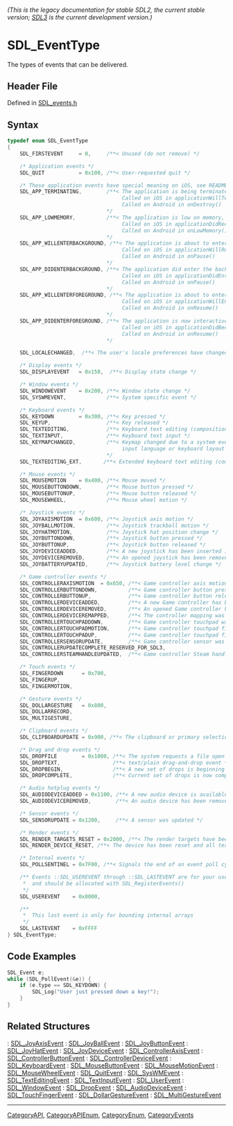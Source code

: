 ###### (This is the legacy documentation for stable SDL2, the current stable version; [SDL3](https://wiki.libsdl.org/SDL3/) is the current development version.)
# SDL_EventType

The types of events that can be delivered.

## Header File

Defined in [SDL_events.h](https://github.com/libsdl-org/SDL/blob/SDL2/include/SDL_events.h)

## Syntax

```c
typedef enum SDL_EventType
{
    SDL_FIRSTEVENT     = 0,     /**< Unused (do not remove) */

    /* Application events */
    SDL_QUIT           = 0x100, /**< User-requested quit */

    /* These application events have special meaning on iOS, see README-ios.md for details */
    SDL_APP_TERMINATING,        /**< The application is being terminated by the OS
                                     Called on iOS in applicationWillTerminate()
                                     Called on Android in onDestroy()
                                */
    SDL_APP_LOWMEMORY,          /**< The application is low on memory, free memory if possible.
                                     Called on iOS in applicationDidReceiveMemoryWarning()
                                     Called on Android in onLowMemory()
                                */
    SDL_APP_WILLENTERBACKGROUND, /**< The application is about to enter the background
                                     Called on iOS in applicationWillResignActive()
                                     Called on Android in onPause()
                                */
    SDL_APP_DIDENTERBACKGROUND, /**< The application did enter the background and may not get CPU for some time
                                     Called on iOS in applicationDidEnterBackground()
                                     Called on Android in onPause()
                                */
    SDL_APP_WILLENTERFOREGROUND, /**< The application is about to enter the foreground
                                     Called on iOS in applicationWillEnterForeground()
                                     Called on Android in onResume()
                                */
    SDL_APP_DIDENTERFOREGROUND, /**< The application is now interactive
                                     Called on iOS in applicationDidBecomeActive()
                                     Called on Android in onResume()
                                */

    SDL_LOCALECHANGED,  /**< The user's locale preferences have changed. */

    /* Display events */
    SDL_DISPLAYEVENT   = 0x150,  /**< Display state change */

    /* Window events */
    SDL_WINDOWEVENT    = 0x200, /**< Window state change */
    SDL_SYSWMEVENT,             /**< System specific event */

    /* Keyboard events */
    SDL_KEYDOWN        = 0x300, /**< Key pressed */
    SDL_KEYUP,                  /**< Key released */
    SDL_TEXTEDITING,            /**< Keyboard text editing (composition) */
    SDL_TEXTINPUT,              /**< Keyboard text input */
    SDL_KEYMAPCHANGED,          /**< Keymap changed due to a system event such as an
                                     input language or keyboard layout change.
                                */
    SDL_TEXTEDITING_EXT,       /**< Extended keyboard text editing (composition) */

    /* Mouse events */
    SDL_MOUSEMOTION    = 0x400, /**< Mouse moved */
    SDL_MOUSEBUTTONDOWN,        /**< Mouse button pressed */
    SDL_MOUSEBUTTONUP,          /**< Mouse button released */
    SDL_MOUSEWHEEL,             /**< Mouse wheel motion */

    /* Joystick events */
    SDL_JOYAXISMOTION  = 0x600, /**< Joystick axis motion */
    SDL_JOYBALLMOTION,          /**< Joystick trackball motion */
    SDL_JOYHATMOTION,           /**< Joystick hat position change */
    SDL_JOYBUTTONDOWN,          /**< Joystick button pressed */
    SDL_JOYBUTTONUP,            /**< Joystick button released */
    SDL_JOYDEVICEADDED,         /**< A new joystick has been inserted into the system */
    SDL_JOYDEVICEREMOVED,       /**< An opened joystick has been removed */
    SDL_JOYBATTERYUPDATED,      /**< Joystick battery level change */

    /* Game controller events */
    SDL_CONTROLLERAXISMOTION  = 0x650, /**< Game controller axis motion */
    SDL_CONTROLLERBUTTONDOWN,          /**< Game controller button pressed */
    SDL_CONTROLLERBUTTONUP,            /**< Game controller button released */
    SDL_CONTROLLERDEVICEADDED,         /**< A new Game controller has been inserted into the system */
    SDL_CONTROLLERDEVICEREMOVED,       /**< An opened Game controller has been removed */
    SDL_CONTROLLERDEVICEREMAPPED,      /**< The controller mapping was updated */
    SDL_CONTROLLERTOUCHPADDOWN,        /**< Game controller touchpad was touched */
    SDL_CONTROLLERTOUCHPADMOTION,      /**< Game controller touchpad finger was moved */
    SDL_CONTROLLERTOUCHPADUP,          /**< Game controller touchpad finger was lifted */
    SDL_CONTROLLERSENSORUPDATE,        /**< Game controller sensor was updated */
    SDL_CONTROLLERUPDATECOMPLETE_RESERVED_FOR_SDL3,
    SDL_CONTROLLERSTEAMHANDLEUPDATED,  /**< Game controller Steam handle has changed */

    /* Touch events */
    SDL_FINGERDOWN      = 0x700,
    SDL_FINGERUP,
    SDL_FINGERMOTION,

    /* Gesture events */
    SDL_DOLLARGESTURE   = 0x800,
    SDL_DOLLARRECORD,
    SDL_MULTIGESTURE,

    /* Clipboard events */
    SDL_CLIPBOARDUPDATE = 0x900, /**< The clipboard or primary selection changed */

    /* Drag and drop events */
    SDL_DROPFILE        = 0x1000, /**< The system requests a file open */
    SDL_DROPTEXT,                 /**< text/plain drag-and-drop event */
    SDL_DROPBEGIN,                /**< A new set of drops is beginning (NULL filename) */
    SDL_DROPCOMPLETE,             /**< Current set of drops is now complete (NULL filename) */

    /* Audio hotplug events */
    SDL_AUDIODEVICEADDED = 0x1100, /**< A new audio device is available */
    SDL_AUDIODEVICEREMOVED,        /**< An audio device has been removed. */

    /* Sensor events */
    SDL_SENSORUPDATE = 0x1200,     /**< A sensor was updated */

    /* Render events */
    SDL_RENDER_TARGETS_RESET = 0x2000, /**< The render targets have been reset and their contents need to be updated */
    SDL_RENDER_DEVICE_RESET, /**< The device has been reset and all textures need to be recreated */

    /* Internal events */
    SDL_POLLSENTINEL = 0x7F00, /**< Signals the end of an event poll cycle */

    /** Events ::SDL_USEREVENT through ::SDL_LASTEVENT are for your use,
     *  and should be allocated with SDL_RegisterEvents()
     */
    SDL_USEREVENT    = 0x8000,

    /**
     *  This last event is only for bounding internal arrays
     */
    SDL_LASTEVENT    = 0xFFFF
} SDL_EventType;
```

## Code Examples

```c++
SDL_Event e;
while (SDL_PollEvent(&e)) {
    if (e.type == SDL_KEYDOWN) {
        SDL_Log("User just pressed down a key!");
    }
}
```

## Related Structures

: [SDL_JoyAxisEvent](SDL_JoyAxisEvent)
: [SDL_JoyBallEvent](SDL_JoyBallEvent)
: [SDL_JoyButtonEvent](SDL_JoyButtonEvent)
: [SDL_JoyHatEvent](SDL_JoyHatEvent)
: [SDL_JoyDeviceEvent](SDL_JoyDeviceEvent)
: [SDL_ControllerAxisEvent](SDL_ControllerAxisEvent)
: [SDL_ControllerButtonEvent](SDL_ControllerButtonEvent)
: [SDL_ControllerDeviceEvent](SDL_ControllerDeviceEvent)
: [SDL_KeyboardEvent](SDL_KeyboardEvent)
: [SDL_MouseButtonEvent](SDL_MouseButtonEvent)
: [SDL_MouseMotionEvent](SDL_MouseMotionEvent)
: [SDL_MouseWheelEvent](SDL_MouseWheelEvent)
: [SDL_QuitEvent](SDL_QuitEvent)
: [SDL_SysWMEvent](SDL_SysWMEvent)
: [SDL_TextEditingEvent](SDL_TextEditingEvent)
: [SDL_TextInputEvent](SDL_TextInputEvent)
: [SDL_UserEvent](SDL_UserEvent)
: [SDL_WindowEvent](SDL_WindowEvent)
: [SDL_DropEvent](SDL_DropEvent)
: [SDL_AudioDeviceEvent](SDL_AudioDeviceEvent)
: [SDL_TouchFingerEvent](SDL_TouchFingerEvent)
: [SDL_DollarGestureEvent](SDL_DollarGestureEvent)
: [SDL_MultiGestureEvent](SDL_MultiGestureEvent)

----
[CategoryAPI](CategoryAPI), [CategoryAPIEnum](CategoryAPIEnum), [CategoryEnum](CategoryEnum), [CategoryEvents](CategoryEvents)


